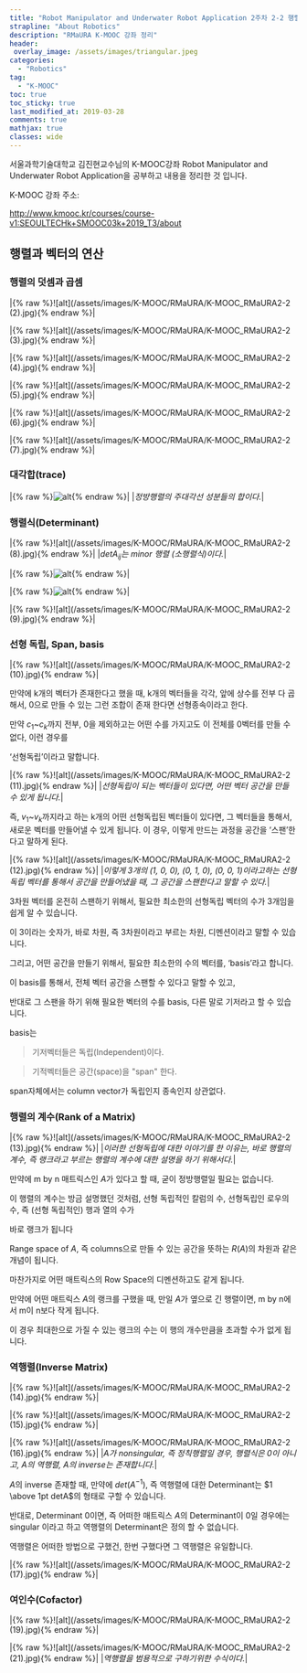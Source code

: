 ```yaml
---
title: "Robot Manipulator and Underwater Robot Application 2주차 2-2 행렬과 벡터의 연산(1)"
strapline: "About Robotics"
description: "RMaURA K-MOOC 강좌 정리"
header:
 overlay_image: /assets/images/triangular.jpeg
categories:
  - "Robotics"
tag:
  - "K-MOOC"
toc: true
toc_sticky: true
last_modified_at: 2019-03-28 
comments: true
mathjax: true
classes: wide
---
```


서울과학기술대학교 김진현교수님의 K-MOOC강좌 Robot Manipulator and Underwater Robot Application을 공부하고 내용을 정리한 것 입니다.

K-MOOC 강좌 주소: 

<http://www.kmooc.kr/courses/course-v1:SEOULTECHk+SMOOC03k+2019_T3/about>

## 행렬과 벡터의 연산

### 행렬의 덧셈과 곱셈

|{% raw %}![alt](/assets/images/K-MOOC/RMaURA/K-MOOC_RMaURA2-2 (2).jpg){% endraw %}|

|{% raw %}![alt](/assets/images/K-MOOC/RMaURA/K-MOOC_RMaURA2-2 (3).jpg){% endraw %}|

|{% raw %}![alt](/assets/images/K-MOOC/RMaURA/K-MOOC_RMaURA2-2 (4).jpg){% endraw %}|

|{% raw %}![alt](/assets/images/K-MOOC/RMaURA/K-MOOC_RMaURA2-2 (5).jpg){% endraw %}|

|{% raw %}![alt](/assets/images/K-MOOC/RMaURA/K-MOOC_RMaURA2-2 (6).jpg){% endraw %}|

|{% raw %}![alt](/assets/images/K-MOOC/RMaURA/K-MOOC_RMaURA2-2 (7).jpg){% endraw %}|

### 대각합(trace)

|{% raw %}![alt](/assets/images/K-MOOC/RMaURA/K-MOOC_RMaURA2-2.jpg){% endraw %}|
|*정방행렬의 주대각선 성분들의 합이다.*|

### 행렬식(Determinant)

|{% raw %}![alt](/assets/images/K-MOOC/RMaURA/K-MOOC_RMaURA2-2 (8).jpg){% endraw %}|
|*${detA_i}_j$는 minor 행렬 (소행렬식)이다.*|

|{% raw %}![alt](https://wikimedia.org/api/rest_v1/media/math/render/svg/2ae0f49460a5958265eb20c49c2939acc69ebdf8){% endraw %}|

|{% raw %}![alt](https://wikimedia.org/api/rest_v1/media/math/render/svg/5b613b8f479a2740097e90d2d872e738516f3df5){% endraw %}|

|{% raw %}![alt](/assets/images/K-MOOC/RMaURA/K-MOOC_RMaURA2-2 (9).jpg){% endraw %}|

### 선형 독립, Span, basis

|{% raw %}![alt](/assets/images/K-MOOC/RMaURA/K-MOOC_RMaURA2-2 (10).jpg){% endraw %}|

만약에 k개의 벡터가 존재한다고 했을 때, k개의 벡터들을 각각, 앞에 상수를 전부 다 곱해서, 0으로 만들 수 있는 그런 조합이 존재 한다면 선형종속이라고 한다.

만약 $c_1$~$c_k$까지 전부, 0을 제외하고는 어떤 수를 가지고도 이 전체를 0벡터를 만들 수 없다, 이런 경우를 

‘선형독립’이라고 말합니다.

|{% raw %}![alt](/assets/images/K-MOOC/RMaURA/K-MOOC_RMaURA2-2 (11).jpg){% endraw %}|
|*선형독립이 되는 벡터들이 있다면, 어떤 벡터 공간을 만들 수 있게 됩니다.*|

즉, $v_1$~$v_k$까지라고 하는 k개의 어떤 선형독립된 벡터들이 있다면, 그 벡터들을 통해서, 새로운 벡터를 만들어낼 수 있게 됩니다.
이 경우, 이렇게 만드는 과정을 공간을 ‘스팬’한다고 말하게 된다.

|{% raw %}![alt](/assets/images/K-MOOC/RMaURA/K-MOOC_RMaURA2-2 (12).jpg){% endraw %}|
|*이렇게 3개의 (1, 0, 0), (0, 1, 0), (0, 0, 1)이라고하는 선형독립 벡터를 통해서 공간을 만들어냈을 때, 그 공간을 스팬한다고 말할 수 있다.*|

3차원 벡터를 온전히 스팬하기 위해서, 필요한 최소한의 선형독립 벡터의 수가 3개임을 쉽게 알 수 있습니다.

이 3이라는 숫자가, 바로 차원, 즉 3차원이라고 부르는 차원, 디멘션이라고 말할 수 있습니다.

그리고, 어떤 공간을 만들기 위해서, 필요한 최소한의 수의 벡터를, ‘basis’라고 합니다.

이 basis를 통해서, 전체 벡터 공간을 스팬할 수 있다고 말할 수 있고,	

반대로 그 스팬을 하기 위해 필요한 벡터의 수를 basis, 다른 말로 기저라고 할 수 있습니다.

basis는 

> 기저벡터들은 독립(Independent)이다.

> 기적벡터들은 공간(space)을 "span" 한다.

span자체에서는 column vector가 독립인지 종속인지 상관없다.

### 행렬의 계수(Rank of a Matrix)

|{% raw %}![alt](/assets/images/K-MOOC/RMaURA/K-MOOC_RMaURA2-2 (13).jpg){% endraw %}|
|*이러한 선형독립에 대한 이야기를 한 이유는, 바로 행렬의 계수, 즉 랭크라고 부르는 행렬의 계수에 대한 설명을 하기 위해서다.*|

만약에 m by n 매트릭스인 $A$가 있다고 할 때, 굳이 정방행렬일 필요는 없습니다.

이 행렬의 계수는 방금 설명했던 것처럼, 선형 독립적인 칼럼의 수, 선형독립인 로우의 수, 즉 (선형 독립적인) 행과 열의 수가 

바로 랭크가 됩니다

Range space of $A$, 즉 columns으로 만들 수 있는 공간을 뜻하는 $R(A)$의 차원과 같은 개념이 됩니다.

마찬가지로 어떤 매트릭스의 Row Space의 디멘션하고도 같게 됩니다.

만약에 어떤 매트릭스 $A$의 랭크를 구했을 때, 만일 $A$가 옆으로 긴 행렬이면, m by n에서 m이 n보다 작게 됩니다.

이 경우 최대한으로 가질 수 있는 랭크의 수는 이 행의 개수만큼을 초과할 수가 없게 됩니다.

### 역행렬(Inverse Matrix)

|{% raw %}![alt](/assets/images/K-MOOC/RMaURA/K-MOOC_RMaURA2-2 (14).jpg){% endraw %}|

|{% raw %}![alt](/assets/images/K-MOOC/RMaURA/K-MOOC_RMaURA2-2 (15).jpg){% endraw %}|

|{% raw %}![alt](/assets/images/K-MOOC/RMaURA/K-MOOC_RMaURA2-2 (16).jpg){% endraw %}|
|*$A$가 nonsingular, 즉 정칙행렬일 경우, 행렬식은 0이 아니고, $A$의 역행렬, $A$의 inverse는 존재합니다.*|

$A$의 inverse 존재할 때, 만약에 $det(A^{-1})$, 즉 역행렬에 대한 Determinant는 $1 \above 1pt detA$의 형태로 구할 수 있습니다.

반대로, Determinant 0이면, 즉 어떠한 매트릭스 $A$의 Determinant이 0일 경우에는 singular 이라고 하고 역행렬의 Determinant은 정의 할 수 없습니다.

역행렬은 어떠한 방법으로 구했건, 한번 구했다면 그 역행렬은 유일합니다.

|{% raw %}![alt](/assets/images/K-MOOC/RMaURA/K-MOOC_RMaURA2-2 (17).jpg){% endraw %}|

### 여인수(Cofactor)

|{% raw %}![alt](/assets/images/K-MOOC/RMaURA/K-MOOC_RMaURA2-2 (19).jpg){% endraw %}|

|{% raw %}![alt](/assets/images/K-MOOC/RMaURA/K-MOOC_RMaURA2-2 (21).jpg){% endraw %}|
|*역행렬을 범용적으로 구하기위한 수식이다.*|




